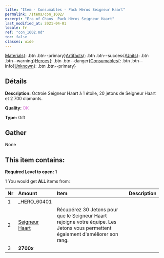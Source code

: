 ```yaml
---
title: "Item - Consumables - Pack Héros Seigneur Haart"
permalink: /Items/con_1602/
excerpt: "Era of Chaos  Pack Héros Seigneur Haart"
last_modified_at: 2021-04-01
locale: fr
ref: "con_1602.md"
toc: false
classes: wide
---
```

 [Materials](/fr/Items/){: .btn .btn--primary}[Artifacts](/fr/Items/Artifacts/){: .btn .btn--success}[Units](/fr/Items/Units/){: .btn .btn--warning}[Heroes](/fr/Items/Heroes/){: .btn .btn--danger}[Consumables](/fr/Items/Consumables/){: .btn .btn--info}[Unknown](/fr/Items/Unknown/){: .btn .btn--primary}

## Détails
 **Description:** Octroie Seigneur Haart à 1 étoile, 20 jetons de Seigneur Haart et 2 700 diamants.

 **Quality:** <span style="color: #DA70D6">OK</span>

 **Type:** Gift

## Gather

  None

## This item contains:

 **Required Level to open:** 1

 1 You would get **ALL** items  from:

  | Nr | Amount |     Item    | Description |
  |:---|:-------|:------------|:-----------:|
  | 1 | _HERO_60401 | 
  | 2 | [Seigneur Haart](/fr/Items/her_370/) | Récupérez 30 Jetons pour que le Seigneur Haart rejoigne votre équipe. Les Jetons vous permettent également d'améliorer son rang. | 
  | 3 |  **2700x** | <i class="fas fa-gem"/> |  | 
